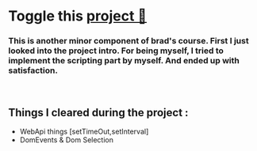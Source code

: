# Toggle this [project 🔗](https://blurriloading.netlify.app/)

### This is another minor component of brad's course. First I just looked into the project intro. For being myself, I tried to implement the scripting part by myself. And ended up with satisfaction.

<br>

## Things I cleared during the project :

- WebApi things [setTimeOut,setInterval]
- DomEvents & Dom Selection
